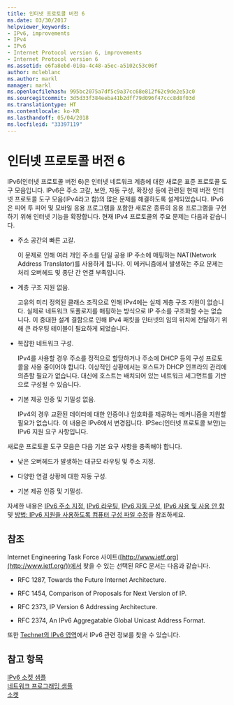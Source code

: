 ```yaml
---
title: 인터넷 프로토콜 버전 6
ms.date: 03/30/2017
helpviewer_keywords:
- IPv6, improvements
- IPv4
- IPv6
- Internet Protocol version 6, improvements
- Internet Protocol version 6
ms.assetid: e6fa8ebd-010a-4c48-a5ec-a5102c53c06f
author: mcleblanc
ms.author: markl
manager: markl
ms.openlocfilehash: 995bc2075a7df5c9a37cc68e812f62c9de2e53c0
ms.sourcegitcommit: 3d5d33f384eeba41b2dff79d096f47ccc8d8f03d
ms.translationtype: HT
ms.contentlocale: ko-KR
ms.lasthandoff: 05/04/2018
ms.locfileid: "33397119"
---
```

# <a name="internet-protocol-version-6"></a>인터넷 프로토콜 버전 6
IPv6(인터넷 프로토콜 버전 6)은 인터넷 네트워크 계층에 대한 새로운 표준 프로토콜 도구 모음입니다. IPv6은 주소 고갈, 보안, 자동 구성, 확장성 등에 관련된 현재 버전 인터넷 프로토콜 도구 모음(IPv4라고 함)의 많은 문제를 해결하도록 설계되었습니다. IPv6은 피어 투 피어 및 모바일 응용 프로그램을 포함한 새로운 종류의 응용 프로그램을 구현하기 위해 인터넷 기능을 확장합니다. 현재 IPv4 프로토콜의 주요 문제는 다음과 같습니다.  
  
-   주소 공간의 빠른 고갈.  
  
     이 문제로 인해 여러 개인 주소를 단일 공용 IP 주소에 매핑하는 NAT(Network Address Translator)를 사용하게 됩니다. 이 메커니즘에서 발생하는 주요 문제는 처리 오버헤드 및 종단 간 연결 부족입니다.  
  
-   계층 구조 지원 없음.  
  
     고유의 미리 정의된 클래스 조직으로 인해 IPv4에는 실제 계층 구조 지원이 없습니다. 실제로 네트워크 토폴로지를 매핑하는 방식으로 IP 주소를 구조화할 수는 없습니다. 이 중대한 설계 결함으로 인해 IPv4 패킷을 인터넷의 임의 위치에 전달하기 위해 큰 라우팅 테이블이 필요하게 되었습니다.  
  
-   복잡한 네트워크 구성.  
  
     IPv4를 사용할 경우 주소를 정적으로 할당하거나 주소에 DHCP 등의 구성 프로토콜을 사용 중이어야 합니다. 이상적인 상황에서는 호스트가 DHCP 인프라의 관리에 의존할 필요가 없습니다. 대신에 호스트는 배치되어 있는 네트워크 세그먼트를 기반으로 구성될 수 있습니다.  
  
-   기본 제공 인증 및 기밀성 없음.  
  
     IPv4의 경우 교환된 데이터에 대한 인증이나 암호화를 제공하는 메커니즘을 지원할 필요가 없습니다. 이 내용은 IPv6에서 변경됩니다. IPSec(인터넷 프로토콜 보안)는 IPv6 지원 요구 사항입니다.  
  
 새로운 프로토콜 도구 모음은 다음 기본 요구 사항을 충족해야 합니다.  
  
-   낮은 오버헤드가 발생하는 대규모 라우팅 및 주소 지정.  
  
-   다양한 연결 상황에 대한 자동 구성.  
  
-   기본 제공 인증 및 기밀성.  
  
 자세한 내용은 [IPv6 주소 지정](../../../docs/framework/network-programming/ipv6-addressing.md), [IPv6 라우팅](../../../docs/framework/network-programming/ipv6-routing.md), [IPv6 자동 구성](../../../docs/framework/network-programming/ipv6-auto-configuration.md), [IPv6 사용 및 사용 안 함](../../../docs/framework/network-programming/enabling-and-disabling-ipv6.md) 및 [방법: IPv6 지원을 사용하도록 컴퓨터 구성 파일 수정](../../../docs/framework/network-programming/how-to-modify-the-computer-configuration-file-to-enable-ipv6-support.md)을 참조하세요.  
  
## <a name="references"></a>참조  
 Internet Engineering Task Force 사이트([http://www.ietf.org](http://www.ietf.org/))에서 찾을 수 있는 선택된 RFC 문서는 다음과 같습니다.  
  
-   RFC 1287, Towards the Future Internet Architecture.  
  
-   RFC 1454, Comparison of Proposals for Next Version of IP.  
  
-   RFC 2373, IP Version 6 Addressing Architecture.  
  
-   RFC 2374, An IPv6 Aggregatable Global Unicast Address Format.  
  
 또한 [Technet의 IPv6 영역](http://go.microsoft.com/fwlink/?LinkID=179658)에서 IPv6 관련 정보를 찾을 수 있습니다.  
  
## <a name="see-also"></a>참고 항목  
 [IPv6 소켓 샘플](http://go.microsoft.com/fwlink/?LinkID=179568)  
 [네트워크 프로그래밍 샘플](../../../docs/framework/network-programming/network-programming-samples.md)  
 [소켓](../../../docs/framework/network-programming/sockets.md)
